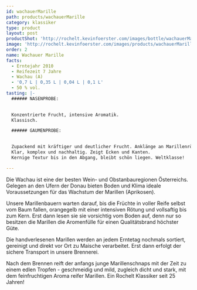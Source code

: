 ```yaml
---
id: wachauerMarille
path: products/wachauerMarille
category: klassiker
type: product
layout: post
productShot: 'http://rochelt.kevinfoerster.com/images/bottle/wachauerMarille.png'
image: 'http://rochelt.kevinfoerster.com/images/products/wachauerMarille.png'
order: 2
name: Wachauer Marille
facts:
  - Erntejahr 2010
  - Reifezeit 7 Jahre
  - Wachau (A)
  - '0,7 L | 0,35 L | 0,04 L | 0,1 L'
  - 50 % vol.
tasting: |-
  ###### NASENPROBE:

   
  Konzentrierte Frucht, intensive Aromatik.
  Klassisch.

  ###### GAUMENPROBE:

   
  Zupackend mit kräftiger und deutlicher Frucht. Anklänge an Marillenröster.
  Klar, komplex und nachhaltig. Zeigt Ecken und Kanten.
  Kernige Textur bis in den Abgang, bleibt schön liegen. Weltklasse!

---
```

Die Wachau ist eine der besten Wein- und Obstanbauregionen Österreichs. Gelegen an den Ufern der Donau bieten Boden und Klima ideale Voraussetzungen für das Wachstum der Marillen (Aprikosen).


Unsere Marillenbauern warten darauf, bis die Früchte in voller Reife selbst vom Baum fallen, orangegelb mit einer intensiven Rötung und vollsaftig bis zum Kern. Erst dann lesen sie sie vorsichtig vom Boden auf, denn nur so besitzen die Marillen die Aromenfülle für einen Qualitätsbrand höchster Güte. 


Die handverlesenen Marillen werden an jedem Erntetag nochmals sortiert, gereinigt und direkt vor Ort zu Maische verarbeitet. Erst dann erfolgt der sichere Transport in unsere Brennerei. 


Nach dem Brennen reift der anfangs junge Marillenschnaps mit der Zeit zu einem edlen Tropfen - geschmeidig und mild, zugleich dicht und stark, mit dem feinfruchtigen Aroma reifer Marillen. Ein Rochelt Klassiker seit 25 Jahren!
